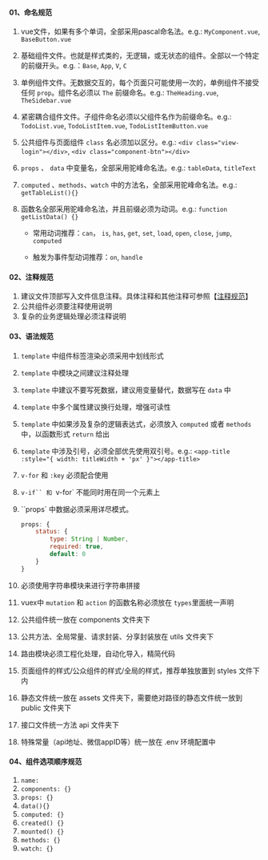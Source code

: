 #### 01、命名规范

1. vue文件，如果有多个单词，全部采用pascal命名法。e.g.: `MyComponent.vue`, `BaseButton.vue`

2. 基础组件文件。也就是样式类的，无逻辑，或无状态的组件。全部以一个特定的前缀开头。e.g.：`Base`, `App`, `V`, `C `

3. 单例组件文件。无数据交互的，每个页面只可能使用一次的，单例组件不接受任何 `prop`。组件名必须以 `The` 前缀命名。e.g.: `TheHeading.vue`, `TheSidebar.vue` 

4. 紧密耦合组件文件。子组件命名必须以父组件名作为前缀命名。e.g.: `TodoList.vue`, `TodoListItem.vue`, `TodoListItemButton.vue`

5. 公共组件与页面组件 `class` 名必须加以区分。e.g.: `<div class="view-login"></div>`, `<div class="component-btn"></div>`

6. `props` 、 `data` 中变量名，全部采用驼峰命名法。e.g.: `tableData`, `titleText`

7. `computed` 、`methods`、`watch` 中的方法名，全部采用驼峰命名法。e.g.: `getTableList(){}`

8. 函数名全部采用驼峰命名法，并且前缀必须为动词。e.g.: `function getListData() {}`

   * 常用动词推荐：`can`， `is`, `has`, `get`, `set`, `load`, `open`, `close`, `jump`, `computed`

   * 触发为事件型动词推荐：`on`, `handle`

   

#### 02、注释规范

1. 建议文件顶部写入文件信息注释。具体注释和其他注释可参照【[注释规范](/code-guide/comment?id=_04、文件文档注释)】
2. 公共组件必须要注释使用说明
3. 复杂的业务逻辑处理必须注释说明



#### 03、语法规范

1. `template` 中组件标签渲染必须采用中划线形式

2. `template` 中模块之间建议注释处理

3. `template` 中建议不要写死数据，建议用变量替代，数据写在 `data` 中

4. `template` 中多个属性建议换行处理，增强可读性

5. `template` 中如果涉及复杂的逻辑表达式，必须放入 `computed` 或者 `methods` 中，以函数形式 `return` 给出

6. `template` 中涉及引号，必须全部优先使用双引号。e.g.: `<app-title :style="{ width: titleWidth + 'px' }"></app-title>`

7. `v-for` 和 `:key` 必须配合使用

8. `v-if`` 和 `v-for` 不能同时用在同一个元素上

9. ``props` 中数据必须采用详尽模式。

   ```javascript
   props: {
       status: {
           type: String | Number,
           required: true,
           default: 0
       }
   }
   ```

10. 必须使用字符串模块来进行字符串拼接

11. vuex中 `mutation` 和 `action` 的函数名称必须放在 `types`里面统一声明

12. 公共组件统一放在 components 文件夹下

13. 公共方法、全局常量、请求封装、分享封装放在 utils 文件夹下

14. 路由模块必须工程化处理，自动化导入，精简代码

15. 页面组件的样式/公众组件的样式/全局的样式，推荐单独放置到 styles 文件下内

16. 静态文件统一放在 assets 文件夹下，需要绝对路径的静态文件统一放到 public 文件夹下

17. 接口文件统一方法 api 文件夹下

18. 特殊常量（api地址、微信appID等）统一放在 .env 环境配置中



#### 04、组件选项顺序规范

1. `name: `
2. `components: {}`
3. `props: {}`
4. `data(){}`
5. `computed: {}`
6. `created() {}`
7. `mounted() {}`
8. `methods: {}`
9. `watch: {}`

